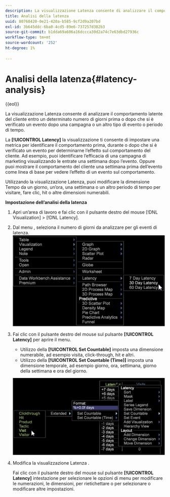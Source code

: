 ```yaml
---
description: La visualizzazione Latenza consente di analizzare il comportamento latente del cliente entro un determinato numero di giorni prima o dopo che si è verificato un evento dopo una campagna o un altro tipo di evento o periodo di tempo.
title: Analisi della latenza
uuid: 80760420-0e21-420a-b585-9cf2d9a207bd
exl-id: 3b645ddc-6ba0-4cd5-89e6-737257d382b3
source-git-commit: b1dda69a606a16dccca30d2a74c7e63dbd27936c
workflow-type: tm+mt
source-wordcount: '252'
ht-degree: 1%

---
```


# Analisi della latenza{#latency-analysis}

{{eol}}

La visualizzazione Latenza consente di analizzare il comportamento latente del cliente entro un determinato numero di giorni prima o dopo che si è verificato un evento dopo una campagna o un altro tipo di evento o periodo di tempo.

La **[!UICONTROL Latency]** la visualizzazione ti consente di impostare una metrica per identificare il comportamento prima, durante o dopo che si è verificato un evento per determinarne l’effetto sul comportamento del cliente. Ad esempio, puoi identificare l’efficacia di una campagna di marketing visualizzando le entrate una settimana dopo l’evento. Oppure puoi mostrare il comportamento del cliente una settimana prima dell’evento come linea di base per vedere l’effetto di un evento sul comportamento.

Utilizzando la visualizzazione Latenza, puoi modificare la dimensione Tempo da un giorno, un’ora, una settimana o un altro periodo di tempo per visitare, fare clic, hit o altre dimensioni numerabili.

**Impostazione dell’analisi della latenza**

1. Apri un’area di lavoro e fai clic con il pulsante destro del mouse [!DNL Visualization] > [!DNL Latency].

1. Dal menu , seleziona il numero di giorni da analizzare per gli eventi di latenza. ![](assets/latency_vis.png)

1. Fai clic con il pulsante destro del mouse sul pulsante **[!UICONTROL Latency]** per aprire il menu.

   * Utilizzo della **[!UICONTROL Set Countable]** imposta una dimensione numerabile, ad esempio visita, click-through, hit e altri.
   * Utilizzo della **[!UICONTROL Set Countable (Time)]** imposta una dimensione temporale, ad esempio giorno, ora, settimana, giorno della settimana e ora del giorno.

   ![](assets/latency_vis_countable.png)

1. Modifica la visualizzazione Latenza .

   Fai clic con il pulsante destro del mouse sul pulsante **[!UICONTROL Latency]** intestazione per selezionare le opzioni di menu per modificare le numerazioni, le dimensioni, per rietichettare o per selezionare o modificare altre impostazioni.
